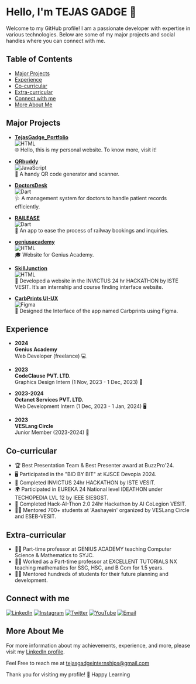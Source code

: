 # Hello, I'm TEJAS GADGE 👋

Welcome to my GitHub profile! I am a passionate developer with expertise in various technologies. Below are some of my major projects and social handles where you can connect with me.

## Table of Contents
- [Major Projects](#major-projects)
- [Experience](#experience)
- [Co-curricular](#co-curricular)
- [Extra-curricular](#extra-curricular)
- [Connect with me](#connect-with-me)
- [More About Me](#more-about-me)

## Major Projects

- **[TejasGadge_Portfolio](https://github.com/tejasgadge2504/TejasGadge_Portfolio)**  
  ![HTML](https://img.shields.io/badge/Code-HTML-orange?style=flat-square)  
  🌐 Hello, this is my personal website. To know more, visit it!

- **[QRbuddy](https://github.com/tejasgadge2504/QRbuddy)**  
  ![JavaScript](https://img.shields.io/badge/Code-JavaScript-yellow?style=flat-square)  
  📱 A handy QR code generator and scanner.

- **[DoctorsDesk](https://github.com/tejasgadge2504/DoctorsDesk)**  
  ![Dart](https://img.shields.io/badge/Code-Dart-green?style=flat-square)  
  🩺 A management system for doctors to handle patient records efficiently.

- **[RAILEASE](https://github.com/tejasgadge2504/RAILEASE)**  
  ![Dart](https://img.shields.io/badge/Code-Dart-green?style=flat-square)  
  🚆 An app to ease the process of railway bookings and inquiries.

- **[geniusacademy](https://github.com/tejasgadge2504/geniusacademy)**  
  ![HTML](https://img.shields.io/badge/Code-HTML-orange?style=flat-square)  
  🎓 Website for Genius Academy.

- **[SkillJunction](https://github.com/tejasgadge2504/SkillJunction)**  
  ![HTML](https://img.shields.io/badge/Code-HTML-orange?style=flat-square)  
  💼 Developed a website in the INVICTUS 24 hr HACKATHON by ISTE VESIT. It’s an internship and course finding interface website.

- **[CarbPrints UI-UX](https://github.com/tejasgadge2504/CarbPrints-UI-UX)**  
  ![Figma](https://img.shields.io/badge/Design-Figma-blue?style=flat-square)  
  🎨 Designed the Interface of the app named Carbprints using Figma.

## Experience

- **2024**  
  **Genius Academy**  
  Web Developer (freelance) 💻

- **2023**  
  **CodeClause PVT. LTD.**  
  Graphics Design Intern (1 Nov, 2023 - 1 Dec, 2023) 🎨

- **2023-2024**  
  **Octanet Services PVT. LTD.**  
  Web Development Intern (1 Dec, 2023 - 1 Jan, 2024) 🖥️

- **2023**  
  **VESLang Circle**  
  Junior Member (2023-2024) 👥

## Co-curricular

- 🏆 Best Presentation Team & Best Presenter award at BuzzPro'24.
- 🖥️ Participated in the "BID BY BIT" at KJSCE Devopia 2024.
- 🏅 Completed INVICTUS 24hr HACKATHON by ISTE VESIT.
- 🌍 Participated in EUREKA 24 National level IDEATHON under TECHOPEDIA LVL 12 by IEEE SIESGST.
- 🤖 Completed Hack-AI-Thon 2.0 24hr Hackathon by AI CoLegion VESIT.
- 👨‍🏫 Mentored 700+ students at 'Aashayein' organized by VESLang Circle and ESEB-VESIT.

## Extra-curricular

- 👨‍🏫 Part-time professor at GENIUS ACADEMY teaching Computer Science & Mathematics to SYJC.
- 👨‍🏫 Worked as a Part-time professor at EXCELLENT TUTORIALS NX teaching mathematics for SSC, HSC, and B Com for 1.5 years.
- 👨‍🏫 Mentored hundreds of students for their future planning and development.

## Connect with me

[![LinkedIn](https://img.shields.io/badge/LinkedIn-0A66C2?style=for-the-badge&logo=linkedin&logoColor=white)](https://www.linkedin.com/in/tejas-gadge-8a395b258/)
[![Instagram](https://img.shields.io/badge/Instagram-E4405F?style=for-the-badge&logo=instagram&logoColor=white)](https://www.instagram.com/tejas.gadge.108/)
[![Twitter](https://img.shields.io/badge/Twitter-1DA1F2?style=for-the-badge&logo=twitter&logoColor=white)](https://x.com/TEJASGADGE2504)
[![YouTube](https://img.shields.io/badge/YouTube-FF0000?style=for-the-badge&logo=youtube&logoColor=white)](https://www.youtube.com/@tejasgadge)
[![Email](https://img.shields.io/badge/Email-D14836?style=for-the-badge&logo=gmail&logoColor=white)](mailto:tejasgadgeinternships@gmail.com)

## More About Me

For more information about my achievements, experience, and more, please visit my [LinkedIn profile](https://www.linkedin.com/in/tejas-gadge-8a395b258/).

Feel Free to reach me at tejasgadgeinternships@gmail.com 

Thank you for visiting my profile! 🤖
Happy Learning

